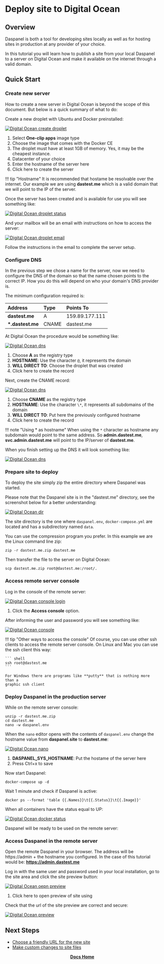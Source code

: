 # Deploy site to Digital Ocean

## Overview

Daspanel is both a tool for developing sites locally as well as for hosting sites 
in production at any provider of your choice.

In this tutorial you will learn how to publish a site from your local 
Daspanel to a server on Digital Ocean and make it available on the internet 
through a valid domain.

## Quick Start

### Create new server

How to create a new server in Digital Ocean is beyond the scope of this 
document. But below is a quick summary of what to do:

Create a new droplet with Ubuntu and Docker preinstalled:

[![Digital Ocean create droplet](/img/deploy/deploy-do-01.png)](/img/deploy/deploy-do-01.png)

1. Select **One-clip apps** image type
2. Choose the image that comes with the Docker CE
3. The droplet must have at least 1GB of memory. Yes, it may be the cheapest instance.
4. Datacenter of your choice
5. Enter the hostname of the server here
6. Click here to create the server

!!! tip "Hostname"
    It is recommended that hostame be resolvable over the internet. Our example 
    we are using **dastest.me** which is a valid domain that we will point 
    to the IP of the server.

Once the server has been created and is available for use you will see 
something like:

[![Digital Ocean droplet status](/img/deploy/deploy-do-02.png)](/img/deploy/deploy-do-02.png)

And your mailbox will be an email with instructions on how to access the server:

[![Digital Ocean droplet email](/img/deploy/deploy-do-03.png)](/img/deploy/deploy-do-03.png)

Follow the instructions in the email to complete the server setup.

### Configure DNS

In the previous step we chose a name for the server, now we need to configure 
the DNS of the domain so that the name chosen points to the correct IP. How you 
do this will depend on who your domain's DNS provider is.

The minimum configuration required is:

| Address   | Type | Points To
| :--------- | :------ | :------
| **dastest.me** | A | 159.89.177.111
| **\*.dastest.me** | CNAME | dastest.me

At Digital Ocean the procedure would be something like:

[![Digital Ocean dns](/img/deploy/deploy-do-04.png)](/img/deploy/deploy-do-04.png)

1. Choose **A** as the registry type
2. **HOSTNAME**: Use the character `@`, it represents the domain
3. **WILL DIRECT TO**: Choose the droplet that was created
4. Click here to create the record

Next, create the CNAME record:

[![Digital Ocean dns](/img/deploy/deploy-do-05.png)](/img/deploy/deploy-do-05.png)

1. Choose **CNAME** as the registry type
2. **HOSTNAME**: Use the character `\*`, it represents all subdomains of the domain
3. **WILL DIRECT TO**: Put here the previously configured hostname
4. Click here to create the record

!!! note "Using * as hostname"
    When using the `*` character as hostname any subdomain would point to the 
    same address. So **admin.dastest.me**, **svc.admin.dastest.me** will point 
    to the IP/server of **dastest.me**.

When you finish setting up the DNS it will look something like:

[![Digital Ocean dns](/img/deploy/deploy-do-06.png)](/img/deploy/deploy-do-06.png)

### Prepare site to deploy

To deploy the site simply zip the entire directory where Daspanel was started.

Please note that the Daspanel site is in the "dastest.me" directory, see the 
screenshot below for a better understanding:

[![Digital Ocean dir](/img/deploy/deploy-do-07.png)](/img/deploy/deploy-do-07.png)

The site directory is the one where `daspanel.env`, `docker-compose.yml` are 
located and has a subdirectory named `data`.

You can use the compression program you prefer. In this example we are the 
Linux command line zip:

``` shell
zip -r dastest.me.zip dastest.me
```
Then transfer the file to the server on Digital Ocean:

``` shell
scp dastest.me.zip root@dastest.me:/root/.
```

### Access remote server console

Log in the console of the remote server:

[![Digital Ocean console login](/img/deploy/deploy-do-08.png)](/img/deploy/deploy-do-08.png)

1. Click the **Access console** option.

After informing the user and password you will see something like:

[![Digital Ocean console](/img/deploy/deploy-do-09.png)](/img/deploy/deploy-do-09.png)

!!! tip "Other ways to access the console"
    Of course, you can use other ssh clients to access the remote server 
    console. On Linux and Mac you can use the ssh client this way:

    ``` shell
    ssh root@dastest.me
    ```

    For Windows there are programs like **putty** that is nothing more than a 
    graphic ssh client

### Deploy Daspanel in the production server

While on the remote server console:

``` shell
unzip -r dastest.me.zip
cd dastest.me
nano -w daspanel.env
```

When the `nano` editor opens with the contents of `daspanel.env` change the 
hostname value from **daspanel.site** to **dastest.me**:

[![Digital Ocean nano](/img/deploy/deploy-do-10.png)](/img/deploy/deploy-do-10.png)

1. **DASPANEL_SYS_HOSTNAME**: Put the hostame of the server here
2. Press Ctrl+x to save

Now start Daspanel:

``` shell
docker-compose up -d
```

Wait 1 minute and check if Daspanel is active:

``` shell
docker ps --format 'table {{.Names}}\t{{.Status}}\t{{.Image}}'
```

When all containers have the status equal to UP:

[![Digital Ocean docker status](/img/deploy/deploy-do-11.png)](/img/deploy/deploy-do-11.png)

Daspanel will be ready to be used on the remote server:

### Access Daspanel in the remote server

Open the remote Daspanel in your browser. The address will be 
https://admin + the hostname you configured. In the case of this tutorial 
would be: **https://admin.dastest.me**

Log in with the same user and password used in your local installation, go to 
the site area and click the site preview button:

[![Digital Ocean oepn preview](/img/deploy/deploy-do-12.png)](/img/deploy/deploy-do-12.png)

1. Click here to open preview of site using

Check that the url of the site preview are correct and secure:

[![Digital Ocean preview](/img/deploy/deploy-do-13.png)](/img/deploy/deploy-do-13.png)

## Next Steps

* [Choose a friendly URL for the new site](/help/sites/edit.md)
* [Make custom changes to site files](/help/services/filemanager.md)

<p align="center">
  <b><a href="http://docs.daspanel.com" target="_blank">Docs Home</a></b><br>
</p>




